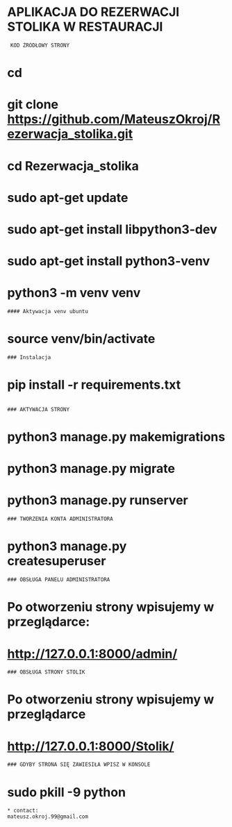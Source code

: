 # APLIKACJA DO REZERWACJI STOLIKA W RESTAURACJI

````
 KOD ŹRÓDŁOWY STRONY
````
# cd
# git clone https://github.com/MateuszOkroj/Rezerwacja_stolika.git
# cd Rezerwacja_stolika

# sudo apt-get update
# sudo apt-get install libpython3-dev
# sudo apt-get install python3-venv
# python3 -m venv venv
````
#### Aktywacja venv ubuntu
````
# source venv/bin/activate
````
### Instalacja
````
# pip install -r requirements.txt
````

### AKTYWACJA STRONY
````
# python3 manage.py makemigrations
# python3 manage.py migrate
# python3 manage.py runserver
````
### TWORZENIA KONTA ADMINISTRATORA
````
# python3 manage.py createsuperuser
````
### OBSŁUGA PANELU ADMINISTRATORA
````
# Po otworzeniu strony wpisujemy w przeglądarce:
# http://127.0.0.1:8000/admin/
````
### OBSŁUGA STRONY STOLIK
````
# Po otworzeniu strony wpisujemy w przeglądarce
# http://127.0.0.1:8000/Stolik/
````
### GDYBY STRONA SIĘ ZAWIESIŁA WPISZ W KONSOLE
````
# sudo pkill -9 python
````
* contact:
mateusz.okroj.99@gmail.com